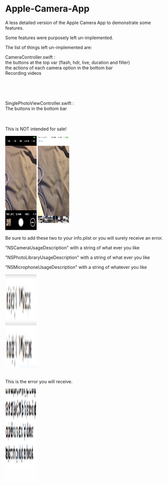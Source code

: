 # Apple-Camera-App

A less detailed version of the Apple Camera App to demonstrate some features.

Some features were purposely left un-implemented.

The list of things left un-implemented are:





CameraController.swift :
<br/>
the buttons at the top var (flash, hdr, live, duration and filter) 
<br/>
the actions of each camera option in the bottom bar
<br/>
Recording videos

<br/>
<br/>
<br/>

SinglePhotoViewController.swift :
<br/>
The buttons in the bottom bar
<br/>
<br/>
<br/>


This is NOT intended for sale!


<img src="image1.png" height = "300" width = "100"/>
<img src="image2.png" style="height: 300px; width: 100px;" />



Be sure to add these two to your info.plist or you will surely receive an error.

"NSCameraUsageDescription" with a string of what ever you like

"NSPhotoLibraryUsageDescription" with a string of what ever you like

"NSMicrophoneUsageDescription" with a string of whatever you like

<img src="image4.png" style="height: 300px; width: 100px;" />



<br/>
<br />


This is the error you will receive.

<img src="image3.png" style="height: 300px; width: 100px;" />
